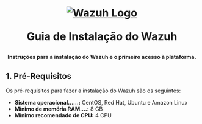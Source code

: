 <h1 align="center">

[![Wazuh Logo](https://github.com/user-attachments/assets/119abd64-9d52-4170-b976-6037f76f6097)](https://wazuh.com)

Guia de Instalação do Wazuh

</h1>

<h4 align="center">

Instruções para a instalação do Wazuh e o primeiro acesso à plataforma.

</h4>

## 1. Pré-Requisitos

Os pré-requisitos para fazer a instalação do Wazuh são os seguintes:

- **Sistema operacional......:** CentOS, Red Hat, Ubuntu e Amazon Linux
- **Mínimo de memória RAM....:** 8 GB
- **Mínimo recomendado de CPU:** 4 CPU

